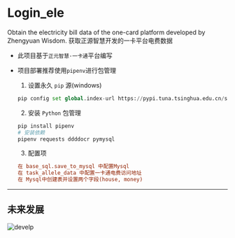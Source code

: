 # Login_ele
Obtain the electricity bill data of the one-card platform developed by Zhengyuan Wisdom.
获取正源智慧开发的一卡平台电费数据
+ 此项目基于`正元智慧·一卡通`平台编写

+ 项目部署推荐使用`pipenv`进行包管理
  1. 设置永久 `pip` 源(windows)
  ```python
  pip config set global.index-url https://pypi.tuna.tsinghua.edu.cn/simple
  ```
  2. 安装 `Python` 包管理
  ```python
  pip install pipenv
  # 安装依赖
  pipenv requests ddddocr pymysql
  ```
  3. 配置项
  ```ini
  在 base_sql.save_to_mysql 中配置Mysql
  在 task_allele_data 中配置一卡通电费访问地址
  在 Mysql中创建表并设置两个字段(house, money)
  ```
---
## 未来发展
![develp](https://user-images.githubusercontent.com/99723642/191985727-da6a627f-025b-4a87-b174-d752ca5e0cec.png)
